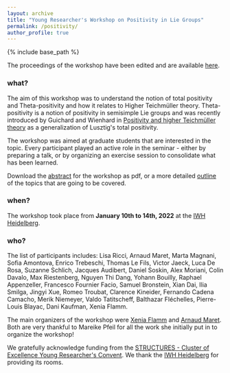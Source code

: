 ```yaml
---
layout: archive
title: "Young Researcher's Workshop on Positivity in Lie Groups"
permalink: /positivity/
author_profile: true
---
```


{% include base_path %}

The proceedings of the workshop have been edited and are available [here](https://arxiv.org/pdf/2212.04339).

### what? 
The aim of this workshop was to understand the notion of total positivity and Theta-positivity and how it relates to Higher Teichmüller theory. Theta-positivity is a notion of positivity in semisimple Lie groups and was recently introduced by Guichard and Wienhard in [Positivity and higher Teichmüller theory](https://arxiv.org/abs/1802.02833) as a generalization of Lusztig's total positivity.

The workshop was aimed at graduate students that are interested in the topic. Every participant played an active role in the seminar - either by preparing a talk, or by organizing an exercise session to consolidate what has been learned.

Download the [abstract](http://arnaudmaret.github.io/files/positivity-abstract.pdf) for the workshop as pdf, or a more detailed [outline](http://arnaudmaret.github.io/files/positivity-outline.pdf) of the topics that are going to be covered. 

### when? 
The workshop took place from **January 10th to 14th, 2022** at the [IWH Heidelberg](https://www.uni-heidelberg.de/einrichtungen/iwh/).

### who?

The list of participants includes: Lisa Ricci, Arnaud Maret, Marta Magnani, Sofia Amontova, Enrico Trebeschi, Thomas Le Fils, Victor Jaeck, Luca De Rosa, Suzanne Schlich, Jacques Audibert, Daniel Soskin, Alex Moriani, Colin Davalo, Max Riestenberg, Nguyen Thi Dang, Yohann Bouilly, Raphael Appenzeller, Francesco Fournier Facio, Samuel Bronstein, Xian Dai, Ilia Smilga, Jingyi Xue, Romeo Troubat, Clarence Kineider, Fernando Cadena Camacho, Merik Niemeyer, Valdo Tatitscheff, Balthazar Fléchelles, Pierre-Louis Blayac, Dani Kaufman, Xenia Flamm.

The main organizers of the workshop were [Xenia Flamm](https://people.math.ethz.ch/~xflamm/) and [Arnaud Maret](http://arnaudmaret.github.io/). Both are very thankful to Mareike Pfeil for all the work she initially put in to organize the workshop!

We gratefully acknowledge funding from the [STRUCTURES - Cluster of Excellence Young Researcher's Convent](https://www.structures.uni-heidelberg.de/). We thank the [IWH Heidelberg](https://www.uni-heidelberg.de/einrichtungen/iwh/) for providing its rooms. 


